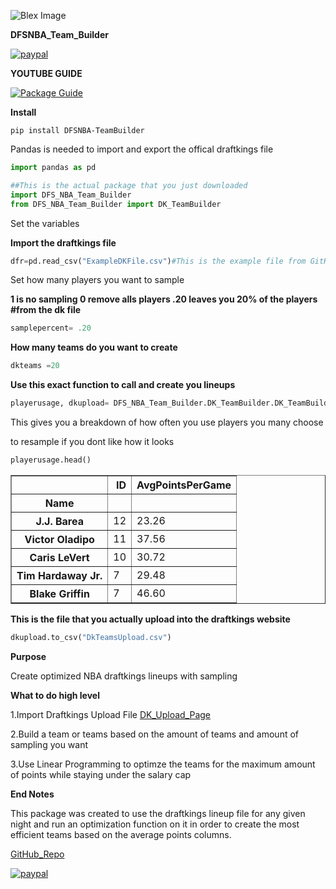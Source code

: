 ![Blex Image](https://yt3.ggpht.com/-JRwX7pOt8nk/AAAAAAAAAAI/AAAAAAAAAAA/WIuQ1Zm0J5k/s88-c-k-no-mo-rj-c0xffffff/photo.jpg)



**DFSNBA_Team_Builder**

[![paypal](https://www.paypalobjects.com/en_US/i/btn/btn_donateCC_LG.gif)](https://www.paypal.me/Blex42)

**YOUTUBE GUIDE**

[![Package Guide](https://img.youtube.com/vi/GMe1FMl-gMY/default.jpg)](https://youtu.be/GMe1FMl-gMY)

**Install**

`pip install DFSNBA-TeamBuilder`


Pandas is needed to import and export the offical draftkings file

```python
import pandas as pd

##This is the actual package that you just downloaded
import DFS_NBA_Team_Builder 
from DFS_NBA_Team_Builder import DK_TeamBuilder

```

Set the variables

**Import the draftkings file**

```python
dfr=pd.read_csv("ExampleDKFile.csv")#This is the example file from GitHub
```

Set how many players you want to sample

**1 is no sampling 0 remove alls players .20 leaves you 20% of the players
#from the dk file**

```python
samplepercent= .20
```
**How many teams do you want to create**

```python
dkteams =20
```

**Use this exact function to call and create you lineups**

```python
playerusage, dkupload= DFS_NBA_Team_Builder.DK_TeamBuilder.DK_TeamBuildermod(dfr,dkteams,samplepercent)
```

This gives you a breakdown of how often you use players you many choose

to resample if you dont like how it looks

```python
playerusage.head()
```


</style>
<table border="1" class="dataframe">
  <thead>
    <tr style="text-align: right;">
      <th></th>
      <th>ID</th>
      <th>AvgPointsPerGame</th>
    </tr>
    <tr>
      <th>Name</th>
      <th></th>
      <th></th>
    </tr>
  </thead>
  <tbody>
    <tr>
      <th>J.J. Barea</th>
      <td>12</td>
      <td>23.26</td>
    </tr>
    <tr>
      <th>Victor Oladipo</th>
      <td>11</td>
      <td>37.56</td>
    </tr>
    <tr>
      <th>Caris LeVert</th>
      <td>10</td>
      <td>30.72</td>
    </tr>
    <tr>
      <th>Tim Hardaway Jr.</th>
      <td>7</td>
      <td>29.48</td>
    </tr>
    <tr>
      <th>Blake Griffin</th>
      <td>7</td>
      <td>46.60</td>
    </tr>
  </tbody>
</table>
</div>



**This is the file that you actually upload into the draftkings website**
```python
dkupload.to_csv("DkTeamsUpload.csv")
```




**Purpose**

Create optimized NBA draftkings lineups with sampling

**What to do high level**

1.Import Draftkings Upload File [DK_Upload_Page](https://www.draftkings.com/lineup/upload)

2.Build a team or teams based on the amount of teams and amount of sampling you want

3.Use Linear Programming to optimze the teams for the maximum amount of points while staying under the salary cap


**End Notes**

This package was created to use the draftkings lineup file for any given night and run an optimization function on it in order to create the most efficient teams based on the average points columns. 


[GitHub_Repo](https://github.com/Blex42/DFS_NBA_Team_Builder)

[![paypal](https://www.paypalobjects.com/en_US/i/btn/btn_donateCC_LG.gif)](https://www.paypal.me/Blex42)